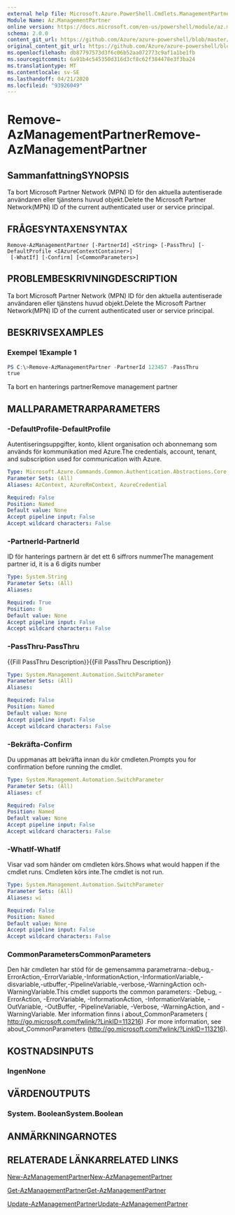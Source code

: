 ```yaml
---
external help file: Microsoft.Azure.PowerShell.Cmdlets.ManagementPartner.dll-Help.xml
Module Name: Az.ManagementPartner
online version: https://docs.microsoft.com/en-us/powershell/module/az.managementpartner/remove-azmanagementpartner
schema: 2.0.0
content_git_url: https://github.com/Azure/azure-powershell/blob/master/src/ManagementPartner/ManagementPartner/help/Remove-AzManagementPartner.md
original_content_git_url: https://github.com/Azure/azure-powershell/blob/master/src/ManagementPartner/ManagementPartner/help/Remove-AzManagementPartner.md
ms.openlocfilehash: db87797573d3f6c06b52aa072773c9af1a1be1fb
ms.sourcegitcommit: 6a91b4c545350d316d3cf8c62f384478e3f3ba24
ms.translationtype: MT
ms.contentlocale: sv-SE
ms.lasthandoff: 04/21/2020
ms.locfileid: "93926049"
---
```

# <span data-ttu-id="649c6-101">Remove-AzManagementPartner</span><span class="sxs-lookup"><span data-stu-id="649c6-101">Remove-AzManagementPartner</span></span>

## <span data-ttu-id="649c6-102">Sammanfattning</span><span class="sxs-lookup"><span data-stu-id="649c6-102">SYNOPSIS</span></span>
<span data-ttu-id="649c6-103">Ta bort Microsoft Partner Network (MPN) ID för den aktuella autentiserade användaren eller tjänstens huvud objekt.</span><span class="sxs-lookup"><span data-stu-id="649c6-103">Delete the Microsoft Partner Network(MPN) ID of the current authenticated user or service principal.</span></span>

## <span data-ttu-id="649c6-104">FRÅGESYNTAXEN</span><span class="sxs-lookup"><span data-stu-id="649c6-104">SYNTAX</span></span>

```
Remove-AzManagementPartner [-PartnerId] <String> [-PassThru] [-DefaultProfile <IAzureContextContainer>]
 [-WhatIf] [-Confirm] [<CommonParameters>]
```

## <span data-ttu-id="649c6-105">PROBLEMBESKRIVNING</span><span class="sxs-lookup"><span data-stu-id="649c6-105">DESCRIPTION</span></span>
<span data-ttu-id="649c6-106">Ta bort Microsoft Partner Network (MPN) ID för den aktuella autentiserade användaren eller tjänstens huvud objekt.</span><span class="sxs-lookup"><span data-stu-id="649c6-106">Delete the Microsoft Partner Network(MPN) ID of the current authenticated user or service principal.</span></span>

## <span data-ttu-id="649c6-107">BESKRIVS</span><span class="sxs-lookup"><span data-stu-id="649c6-107">EXAMPLES</span></span>

### <span data-ttu-id="649c6-108">Exempel 1</span><span class="sxs-lookup"><span data-stu-id="649c6-108">Example 1</span></span>
```powershell
PS C:\>Remove-AzManagementPartner -PartnerId 123457 -PassThru
true
```

<span data-ttu-id="649c6-109">Ta bort en hanterings partner</span><span class="sxs-lookup"><span data-stu-id="649c6-109">Remove management partner</span></span>

## <span data-ttu-id="649c6-110">MALLPARAMETRAR</span><span class="sxs-lookup"><span data-stu-id="649c6-110">PARAMETERS</span></span>

### <span data-ttu-id="649c6-111">-DefaultProfile</span><span class="sxs-lookup"><span data-stu-id="649c6-111">-DefaultProfile</span></span>
<span data-ttu-id="649c6-112">Autentiseringsuppgifter, konto, klient organisation och abonnemang som används för kommunikation med Azure.</span><span class="sxs-lookup"><span data-stu-id="649c6-112">The credentials, account, tenant, and subscription used for communication with Azure.</span></span>

```yaml
Type: Microsoft.Azure.Commands.Common.Authentication.Abstractions.Core.IAzureContextContainer
Parameter Sets: (All)
Aliases: AzContext, AzureRmContext, AzureCredential

Required: False
Position: Named
Default value: None
Accept pipeline input: False
Accept wildcard characters: False
```

### <span data-ttu-id="649c6-113">-PartnerId</span><span class="sxs-lookup"><span data-stu-id="649c6-113">-PartnerId</span></span>
<span data-ttu-id="649c6-114">ID för hanterings partnern är det ett 6 siffrors nummer</span><span class="sxs-lookup"><span data-stu-id="649c6-114">The management partner id, it is a 6 digits number</span></span>

```yaml
Type: System.String
Parameter Sets: (All)
Aliases:

Required: True
Position: 0
Default value: None
Accept pipeline input: False
Accept wildcard characters: False
```

### <span data-ttu-id="649c6-115">-PassThru</span><span class="sxs-lookup"><span data-stu-id="649c6-115">-PassThru</span></span>
<span data-ttu-id="649c6-116">{{Fill PassThru Description}}</span><span class="sxs-lookup"><span data-stu-id="649c6-116">{{Fill PassThru Description}}</span></span>

```yaml
Type: System.Management.Automation.SwitchParameter
Parameter Sets: (All)
Aliases:

Required: False
Position: Named
Default value: None
Accept pipeline input: False
Accept wildcard characters: False
```

### <span data-ttu-id="649c6-117">-Bekräfta</span><span class="sxs-lookup"><span data-stu-id="649c6-117">-Confirm</span></span>
<span data-ttu-id="649c6-118">Du uppmanas att bekräfta innan du kör cmdleten.</span><span class="sxs-lookup"><span data-stu-id="649c6-118">Prompts you for confirmation before running the cmdlet.</span></span>

```yaml
Type: System.Management.Automation.SwitchParameter
Parameter Sets: (All)
Aliases: cf

Required: False
Position: Named
Default value: None
Accept pipeline input: False
Accept wildcard characters: False
```

### <span data-ttu-id="649c6-119">-WhatIf</span><span class="sxs-lookup"><span data-stu-id="649c6-119">-WhatIf</span></span>
<span data-ttu-id="649c6-120">Visar vad som händer om cmdleten körs.</span><span class="sxs-lookup"><span data-stu-id="649c6-120">Shows what would happen if the cmdlet runs.</span></span>
<span data-ttu-id="649c6-121">Cmdleten körs inte.</span><span class="sxs-lookup"><span data-stu-id="649c6-121">The cmdlet is not run.</span></span>

```yaml
Type: System.Management.Automation.SwitchParameter
Parameter Sets: (All)
Aliases: wi

Required: False
Position: Named
Default value: None
Accept pipeline input: False
Accept wildcard characters: False
```

### <span data-ttu-id="649c6-122">CommonParameters</span><span class="sxs-lookup"><span data-stu-id="649c6-122">CommonParameters</span></span>
<span data-ttu-id="649c6-123">Den här cmdleten har stöd för de gemensamma parametrarna:-debug,-ErrorAction,-ErrorVariable,-InformationAction,-InformationVariable,-disvariable,-utbuffer,-PipelineVariable,-verbose,-WarningAction och-WarningVariable.</span><span class="sxs-lookup"><span data-stu-id="649c6-123">This cmdlet supports the common parameters: -Debug, -ErrorAction, -ErrorVariable, -InformationAction, -InformationVariable, -OutVariable, -OutBuffer, -PipelineVariable, -Verbose, -WarningAction, and -WarningVariable.</span></span> <span data-ttu-id="649c6-124">Mer information finns i about_CommonParameters ( http://go.microsoft.com/fwlink/?LinkID=113216) .</span><span class="sxs-lookup"><span data-stu-id="649c6-124">For more information, see about_CommonParameters (http://go.microsoft.com/fwlink/?LinkID=113216).</span></span>

## <span data-ttu-id="649c6-125">KOSTNADS</span><span class="sxs-lookup"><span data-stu-id="649c6-125">INPUTS</span></span>

### <span data-ttu-id="649c6-126">Ingen</span><span class="sxs-lookup"><span data-stu-id="649c6-126">None</span></span>

## <span data-ttu-id="649c6-127">VÄRDEN</span><span class="sxs-lookup"><span data-stu-id="649c6-127">OUTPUTS</span></span>

### <span data-ttu-id="649c6-128">System. Boolean</span><span class="sxs-lookup"><span data-stu-id="649c6-128">System.Boolean</span></span>

## <span data-ttu-id="649c6-129">ANMÄRKNINGAR</span><span class="sxs-lookup"><span data-stu-id="649c6-129">NOTES</span></span>

## <span data-ttu-id="649c6-130">RELATERADE LÄNKAR</span><span class="sxs-lookup"><span data-stu-id="649c6-130">RELATED LINKS</span></span>

[<span data-ttu-id="649c6-131">New-AzManagementPartner</span><span class="sxs-lookup"><span data-stu-id="649c6-131">New-AzManagementPartner</span></span>](./New-AzManagementPartner.md)

[<span data-ttu-id="649c6-132">Get-AzManagementPartner</span><span class="sxs-lookup"><span data-stu-id="649c6-132">Get-AzManagementPartner</span></span>](./Get-AzManagementPartner.md)

[<span data-ttu-id="649c6-133">Update-AzManagementPartner</span><span class="sxs-lookup"><span data-stu-id="649c6-133">Update-AzManagementPartner</span></span>](./Update-AzManagementPartner.md)